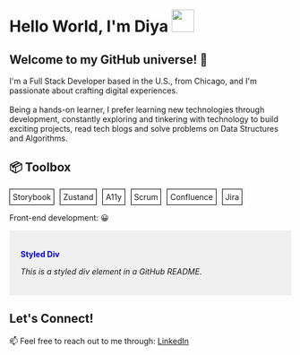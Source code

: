 

# Hello World, I'm Diya <img src="https://media.giphy.com/media/l3q2K5jinAlChoCLS/giphy.gif" width="40">
## Welcome to my GitHub universe! 🚀
I'm a Full Stack Developer based in the U.S., from Chicago, and I'm passionate about crafting digital experiences.<br />
<br />Being a hands-on learner, I prefer learning new technologies through development, constantly exploring and tinkering with technology to build exciting projects, read tech blogs and solve problems on Data Structures and Algorithms.

## 📦 Toolbox
<!-- Create a div to contain the row -->
<div style="display: flex;">

  <!-- Each item is enclosed within a div with styling for a box -->
  <div style="border: 1px solid black; padding: 5px; margin-right: 10px;">Storybook</div>
  <div style="border: 1px solid black; padding: 5px; margin-right: 10px;">Zustand</div>
  <div style="border: 1px solid black; padding: 5px; margin-right: 10px;">A11y</div>
  <div style="border: 1px solid black; padding: 5px; margin-right: 10px;">Scrum</div>
  <div style="border: 1px solid black; padding: 5px; margin-right: 10px;">Confluence</div>
  <div style="border: 1px solid black; padding: 5px;">Jira</div>

</div>




Front-end development: :grinning:
<div style="background-color: #f0f0f0; padding: 20px;">
  <p style="color: blue; font-weight: bold;">Styled Div</p>
  <p style="font-style: italic;">This is a styled div element in a GitHub README.</p>
</div>


## Let's Connect!

📫 Feel free to reach out to me through: [LinkedIn](https://www.linkedin.com/in/diya-shibu-1a9s9d7f)

<!--
**dshibu2/dshibu2** is a ✨ _special_ ✨ repository because its `README.md` (this file) appears on your GitHub profile.

Here are some ideas to get you started:

- 🔭 I’m currently working on ...
- 🌱 I’m currently learning ...
- 👯 I’m looking to collaborate on ...
- 🤔 I’m looking for help with ...
- 💬 Ask me about ...
- 📫 How to reach me: ...
- 😄 Pronouns: ...
- ⚡ Fun fact: ...
-->
